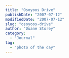 ```yaml
---
title: "Osoyoos Drive"
publishDate: "2007-07-12"
modifiedDate: "2007-07-12"
slug: "osoyoos-drive"
author: "Duane Storey"
category:
  - "Journal"
tag:
  - "photo of the day"
---
```


